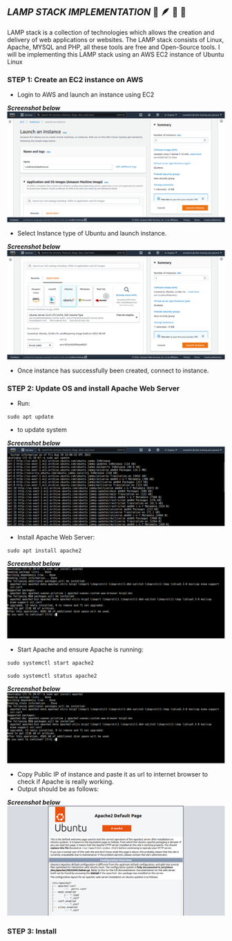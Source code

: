 ## _LAMP STACK IMPLEMENTATION_ :penguin: :feather: :dolphin: :elephant:
LAMP stack is a collection of technologies which allows the creation and delivery of web applications or websites. The LAMP stack consists of Linux, Apache, MYSQL and PHP, all these tools are free and Open-Source tools. I will be implementing this LAMP stack using an AWS EC2 instance of Ubuntu Linux

### STEP 1: Create an EC2 instance on AWS
- Login to AWS and launch an instance using EC2

_**Screenshot below**_
![launch EC2 instance](https://github.com/Lihle80/Technology-Stacks/blob/main/LAMP-Stack-Implementation/Images/launch%20instance.png)


- Select Instance type of Ubuntu and launch instance.

_**Screenshot below**_
![Instance Type(Ubuntu)](https://github.com/Lihle80/Technology-Stacks/blob/main/LAMP-Stack-Implementation/Images/instance%20type.png)


- Once instance has successfully been created, connect to instance.

### STEP 2: Update OS and install Apache Web Server
- Run:
```
sudo apt update
```
- to update system

_**Screenshot below**_
![update system](https://github.com/Lihle80/Technology-Stacks/blob/main/LAMP-Stack-Implementation/Images/update%20system.png)


- Install Apache Web Server:
```
sudo apt install apache2
```

_**Screenshot below**_
![install Apache](https://github.com/Lihle80/Technology-Stacks/blob/main/LAMP-Stack-Implementation/Images/install%20apache2.png)


- Start Apache and ensure Apache is running:
```
sudo systemctl start apache2
```
```
sudo systemctl status apache2
```

_**Screenshot below**_
![start and check Apache status](https://github.com/Lihle80/Technology-Stacks/blob/main/LAMP-Stack-Implementation/Images/install%20apache2.png)


- Copy Public IP of instance and paste it as url to internet browser to check if Apache is really working.
- Output should be as follows:

_**Screenshot below**_
![Apache is working!](https://github.com/Lihle80/Technology-Stacks/blob/main/LAMP-Stack-Implementation/Images/check%20apache%20on%20web%20browser.png)


### STEP 3: Install 
